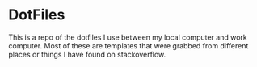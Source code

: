 # DotFiles



This is a repo of the dotfiles I use between my local computer and work computer. Most of these are templates that were grabbed from different places or things I have found on stackoverflow.

